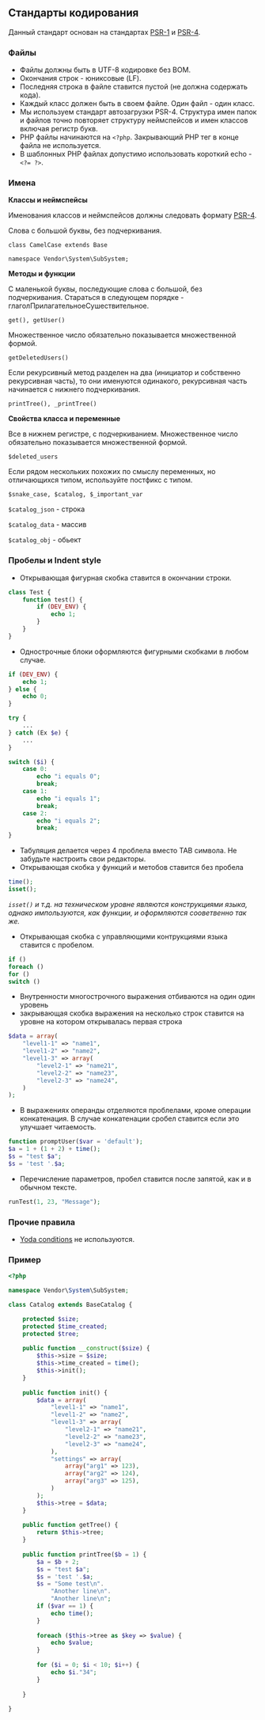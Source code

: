 ## Стандарты кодирования

Данный стандарт основан на стандартах [PSR-1](http://www.php-fig.org/psr/psr-1/) и [PSR-4](http://www.php-fig.org/psr/psr-4/).

### Файлы

- Файлы должны быть в UTF-8 кодировке без BOM.
- Окончания строк - юниксовые (LF).
- Последняя строка в файле ставится пустой (не должна содержать кода).
- Каждый класс должен быть в своем файле. Один файл - один класс.
- Мы используем стандарт автозагрузки PSR-4. Структура имен папок и файлов точно повторяет структуру неймспейсов и имен классов включая регистр букв.
- PHP файлы начинаются на `<?php`. Закрывающий PHP тег в конце файла не используется.
- В шаблонных PHP файлах допустимо использовать короткий echo - `<?= ?>`.

### Имена

**Классы и неймспейсы**

Именования классов и неймспейсов должны следовать формату [PSR-4](http://www.php-fig.org/psr/psr-4/).

Слова с большой буквы, без подчеркивания.

`class CamelCase extends Base`

`namespace Vendor\System\SubSystem;`

**Методы и функции**

С маленькой буквы, последующие слова с большой, без подчеркивания.
Стараться в следующем порядке - глаголПрилагательноеСушествительное.

`get(), getUser()`

Множественное число обязательно показывается множественной формой.

`getDeletedUsers()`

Если рекурсивный метод разделен на два (инициатор и собственно рекурсивная часть), то они именуются одинакого, рекурсивная часть начинается с нижнего подчеркивания.

`printTree(), _printTree()`

**Свойства класса и переменные**

Все в нижнем регистре, с подчеркиванием.
Множественное число обязательно показывается множественной формой.

`$deleted_users`

Если рядом нескольких похожих по смыслу переменных, но отличающихся типом, используйте постфикс с типом.

`$snake_case, $catalog, $_important_var`

`$catalog_json` - строка

`$catalog_data` - массив

`$catalog_obj` - обьект


### Пробелы и Indent style

- Открывающая фигурная скобка ставится в окончании строки.

```php
class Test {
    function test() {
        if (DEV_ENV) {
    	    echo 1;
        }
    }
}
```
- Однострочные блоки оформляются фигурными скобками в любом случае.

```php
if (DEV_ENV) {
    echo 1;
} else {
    echo 0;
}

try {
    ...
} catch (Ex $e) {
    ...
}

switch ($i) {
    case 0:
        echo "i equals 0";
        break;
    case 1:
        echo "i equals 1";
        break;
    case 2:
        echo "i equals 2";
        break;
}

```


- Табуляция делается через 4 проблела вместо TAB символа. Не забудьте настроить свои редакторы.
- Открывающая скобка у функций и метобов ставится без пробела

```php
time();
isset();
```

*`isset()` и т.д. на техническом уровне являются конструкциями языка, однако импользуются, как функции, и оформляются сооветвенно так же.*

- Открывающая скобка с управляющими контрукциями языка ставится с пробелом.

```php
if ()
foreach ()
for ()
switch ()
```

- Внутренности многострочного выражения отбиваются на один один уровень
- закрывающая скобка выражения на несколько строк ставится на уровне на котором открывалась первая строка

```php
$data = array(
    "level1-1" => "name1",
    "level1-2" => "name2",
    "level1-3" => array(
        "level2-1" => "name21",
        "level2-2" => "name23",
        "level2-3" => "name24",
    )
);
```

- В выражениях операнды отделяются проблелами, кроме операции конкатенация. В случае конкатенации сробел ставится если это улучшает читаемость.

```php
function promptUser($var = 'default');
$a = 1 + (1 + 2) + time();
$s = "test $a";
$s = 'test '.$a;
```

- Перечисление параметров, пробел ставится после запятой, как и в обычном тексте.

```php
runTest(1, 23, "Message");
```

### Прочие правила

- [Yoda conditions](https://en.wikipedia.org/wiki/Yoda_conditions) не используются.

### Пример

```php
<?php

namespace Vendor\System\SubSystem;

class Catalog extends BaseCatalog {

	protected $size;
    protected $time_created;
    protected $tree;
    
    public function __construct($size) {
    	$this->size = $size;
        $this->time_created = time();
        $this->init();
    }
    
    public function init() {
    	$data = array(
			"level1-1" => "name1",
            "level1-2" => "name2",
            "level1-3" => array(
            	"level2-1" => "name21",
                "level2-2" => "name23",
                "level2-3" => "name24",
            ),
            "settings" => array(
            	array("arg1" => 123),
            	array("arg2" => 124),
            	array("arg3" => 125),
            )
        );
        $this->tree = $data;
    }
    
    public function getTree() {
    	return $this->tree;
    }
    
	public function printTree($b = 1) {
    	$a = $b + 2;
        $s = "test $a";
        $s = 'test '.$a;
        $s = "Some test\n".
        	"Another line\n".
            "Another line\n";
    	if ($var == 1) {
        	echo time();
        }
        
    	foreach ($this->tree as $key => $value) {
        	echo $value;
        }
        
        for ($i = 0; $i < 10; $i++) {
        	echo $i."34";
        }
        
    }
    
}


```

